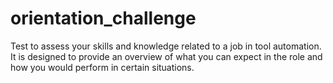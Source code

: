 # orientation_challenge
Test to assess your skills and knowledge related to a job in tool automation. It is designed to provide an overview of what you can expect in the role and how you would perform in certain situations.
